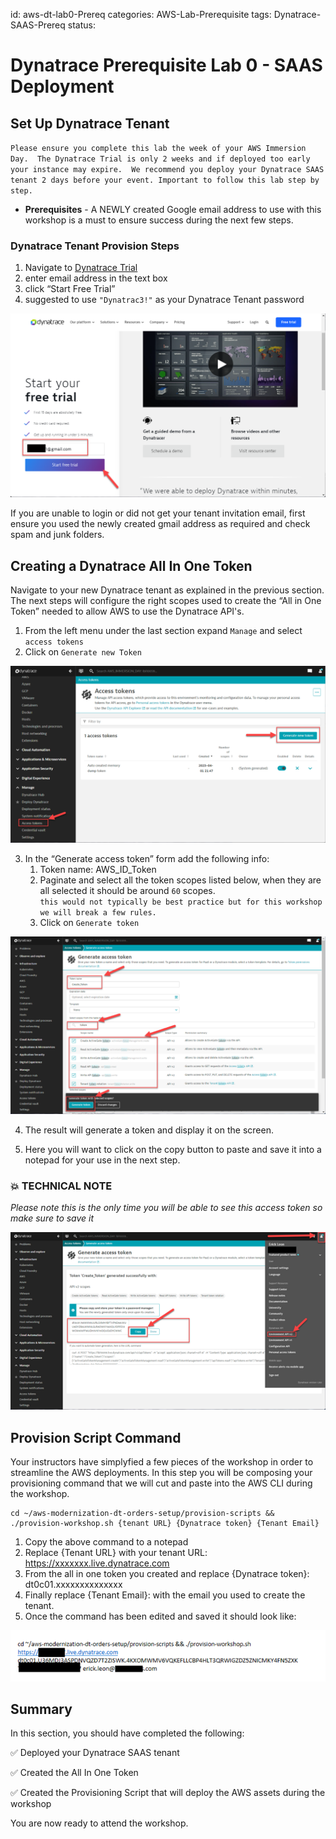 id: aws-dt-lab0-Prereq
categories: AWS-Lab-Prerequisite
tags: Dynatrace-SAAS-Prereq
status: 

# Dynatrace Prerequisite Lab 0 - SAAS Deployment

## Set Up Dynatrace Tenant

`Please ensure you complete this lab the week of your AWS Immersion Day.  The Dynatrace Trial is only 2 weeks and if deployed too early your instance may expire.  We recommend you deploy your Dynatrace SAAS tenant 2 days before your event. Important to follow this lab step by step.`


* **Prerequisites** - A NEWLY created Google email address to use with this workshop is a must to ensure success during the next few steps.

### Dynatrace Tenant Provision Steps

1.	Navigate to <a href="www.dynatrace.com/trial" target="_blank">Dynatrace Trial</a> 
2.	enter email address in the text box
3.	click “Start Free Trial”
4.  suggested to use `"Dynatrac3!"` as your Dynatrace Tenant password

![image](img/saas1.png)

If you are unable to login or did not get your tenant invitation email, first ensure you used the newly created gmail address as required and check spam and junk folders.  


## Creating a Dynatrace All In One Token

Navigate to your new Dynatrace tenant as explained in the previous section.  The next steps will configure the right scopes used to create the “All in One Token” needed to allow AWS to use the Dynatrace API's.  

1.	From the left menu under the last section expand `Manage` and select `access tokens`
2.	Click on `Generate new Token`

![image](img/saas2.png)

3.	In the “Generate access token” form add the following info:
    1.	Token name:  AWS_ID_Token
    2.	Paginate and select all the token scopes listed below, when they are all selected it should be around `60` scopes.  
     `this would not typically be best practice but for this workshop we will break a few rules.`
    3.	Click on `Generate token`

![image](img/saas3.png)

4.	The result will generate a token and display it on the screen.  

5. Here you will want to click on the copy button to paste and save it into a notepad for your use in the next step.  

### 💥 **TECHNICAL NOTE**
*Please note this is the only time you will be able to see this access token so make sure to save it*

![image](img/saas4.png)

## Provision Script Command

Your instructors have simplyfied a few pieces of the workshop in order to streamline the AWS deployments.  In this step you will be composing your provisioning command that we will cut and paste into the AWS CLI during the workshop.

```
cd ~/aws-modernization-dt-orders-setup/provision-scripts && ./provision-workshop.sh {tenant URL} {Dynatrace token} {Tenant Email}
```
1.  Copy the above command to a notepad
2.	Replace {Tenant URL} with your tenant URL:  https://xxxxxxx.live.dynatrace.com
3.	From the all in one token you created and replace {Dynatrace token}:  dt0c01.xxxxxxxxxxxxxx
4.	Finally replace {Tenant Email}: with the email you used to create the tenant. 
5.	Once the command has been edited and saved it should look like: 

![image](img/saas5.png)

## Summary

In this section, you should have completed the following:

✅ Deployed your Dynatrace SAAS tenant

✅ Created the All In One Token 

✅ Created the Provisioning Script that will deploy the AWS assets during the workshop

You are now ready to attend the workshop.
